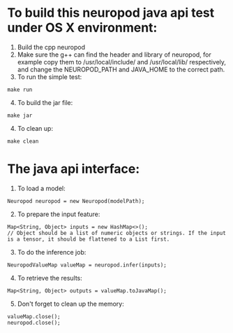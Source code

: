 # To build this neuropod java api test under OS X environment:
1. Build the cpp neuropod
2. Make sure the g++ can find the header and library of neuropod, for example copy them to /usr/local/include/ and /usr/local/lib/ respectively, and change the NEUROPOD_PATH and JAVA_HOME to the correct path.
3. To run the simple test:
```
make run
```
4. To build the jar file:
```
make jar
```
4. To clean up:
```
make clean
```

# The java api interface:
1. To load a model:
```
Neuropod neuropod = new Neuropod(modelPath);
```
2. To prepare the input feature:
```
Map<String, Object> inputs = new HashMap<>();
// Object should be a list of numeric objects or strings. If the input is a tensor, it should be flattened to a List first.
```
3. To do the inference job:
```
NeuropodValueMap valueMap = neuropod.infer(inputs);
```

4. To retrieve the results:
```
Map<String, Object> outputs = valueMap.toJavaMap();
```

5. Don't forget to clean up the memory:
```
valueMap.close();
neuropod.close();
```

